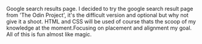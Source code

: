 Google search results page.
I decided to try the google search result page from 'The Odin Project', it's the difficult version and optional but why not give it a shoot.
HTML and CSS will be used of course thats the scoop of my knowledge at the moment.Focusing on placement and alignment my goal.
All of this is fun almost like magic.
